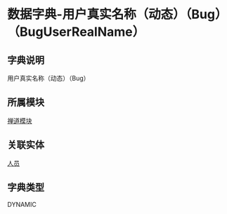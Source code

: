 # 数据字典-用户真实名称（动态）（Bug）（BugUserRealName）
## 字典说明
用户真实名称（动态）（Bug）

## 所属模块
[禅道模块](../module/zentao)

## 关联实体
[人员](../module/ou/SysEmployee)

## 字典类型
DYNAMIC



